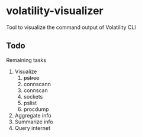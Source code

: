 # volatility-visualizer
Tool to visualize the command output of Volatility CLI



## Todo
Remaining tasks

1. Visualize
   1. ~~pstree~~
   2. connscann
   3. connscan
   4. sockets
   5. pslist
   6. procdump
2. Aggregate info
2. Summarize info
3. Query internet